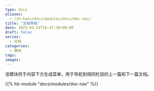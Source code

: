 ```yaml
---
type: docs
aliases:
  - /zh-hans/docs/modules/docs/doc-nav/
title: "文档导航"
date: 2023-03-31T16:47:30+08:00
draft: false
series:
  - 文档
categories:
  - 模块
tags:
images:
---
```


该模块将于内容下方生成菜单，用于导航到相同栏目的上一篇和下一篇文档。

<!--more-->

{{% hb-module "docs/modules/doc-nav" %}}
